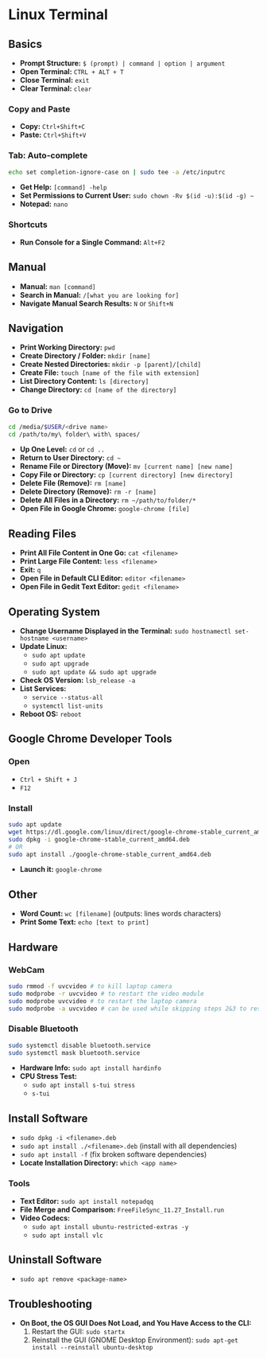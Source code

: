 # Linux Terminal

## Basics

- **Prompt Structure:** `$ (prompt) | command | option | argument`
- **Open Terminal:** `CTRL + ALT + T`
- **Close Terminal:** `exit`
- **Clear Terminal:** `clear`

### Copy and Paste

- **Copy:** `Ctrl+Shift+C`
- **Paste:** `Ctrl+Shift+V`

### Tab: Auto-complete

```bash
echo set completion-ignore-case on | sudo tee -a /etc/inputrc
```

- **Get Help:** `[command] -help`
- **Set Permissions to Current User:** `sudo chown -Rv $(id -u):$(id -g) ~`
- **Notepad:** `nano`

### Shortcuts

- **Run Console for a Single Command:** `Alt+F2`

## Manual

- **Manual:** `man [command]`
- **Search in Manual:** `/[what you are looking for]`
- **Navigate Manual Search Results:** `N` or `Shift+N`

## Navigation

- **Print Working Directory:** `pwd`
- **Create Directory / Folder:** `mkdir [name]`
- **Create Nested Directories:** `mkdir -p [parent]/[child]`
- **Create File:** `touch [name of the file with extension]`
- **List Directory Content:** `ls [directory]`
- **Change Directory:** `cd [name of the directory]`

### Go to Drive

```bash
cd /media/$USER/<drive name>
cd /path/to/my\ folder\ with\ spaces/
```

- **Up One Level:** `cd` or `cd ..`
- **Return to User Directory:** `cd ~`
- **Rename File or Directory (Move):** `mv [current name] [new name]`
- **Copy File or Directory:** `cp [current directory] [new directory]`
- **Delete File (Remove):** `rm [name]`
- **Delete Directory (Remove):** `rm -r [name]`
- **Delete All Files in a Directory:** `rm ~/path/to/folder/*`
- **Open File in Google Chrome:** `google-chrome [file]`

## Reading Files

- **Print All File Content in One Go:** `cat <filename>`
- **Print Large File Content:** `less <filename>`
- **Exit:** `q`
- **Open File in Default CLI Editor:** `editor <filename>`
- **Open File in Gedit Text Editor:** `gedit <filename>`

## Operating System

- **Change Username Displayed in the Terminal:** `sudo hostnamectl set-hostname <username>`
- **Update Linux:**
  - `sudo apt update`
  - `sudo apt upgrade`
  - `sudo apt update && sudo apt upgrade`
- **Check OS Version:** `lsb_release -a`
- **List Services:**
  - `service --status-all`
  - `systemctl list-units`
- **Reboot OS:** `reboot`

## Google Chrome Developer Tools

### Open

- `Ctrl + Shift + J`
- `F12`

### Install

```bash
sudo apt update
wget https://dl.google.com/linux/direct/google-chrome-stable_current_amd64.deb
sudo dpkg -i google-chrome-stable_current_amd64.deb
# OR
sudo apt install ./google-chrome-stable_current_amd64.deb
```

- **Launch it:** `google-chrome`

## Other

- **Word Count:** `wc [filename]` (outputs: lines words characters)
- **Print Some Text:** `echo [text to print]`

## Hardware

### WebCam

```bash
sudo rmmod -f uvcvideo # to kill laptop camera
sudo modprobe -r uvcvideo # to restart the video module
sudo modprobe uvcvideo # to restart the laptop camera
sudo modprobe -a uvcvideo # can be used while skipping steps 2&3 to restart the camera directly
```

### Disable Bluetooth

```bash
sudo systemctl disable bluetooth.service
sudo systemctl mask bluetooth.service
```

- **Hardware Info:** `sudo apt install hardinfo`
- **CPU Stress Test:**
  - `sudo apt install s-tui stress`
  - `s-tui`

## Install Software

- `sudo dpkg -i <filename>.deb`
- `sudo apt install ./<filename>.deb` (install with all dependencies)
- `sudo apt install -f` (fix broken software dependencies)
- **Locate Installation Directory:** `which <app name>`

### Tools

- **Text Editor:** `sudo apt install notepadqq`
- **File Merge and Comparison:** `FreeFileSync_11.27_Install.run`
- **Video Codecs:**
  - `sudo apt install ubuntu-restricted-extras -y`
  - `sudo apt install vlc`

## Uninstall Software

- `sudo apt remove <package-name>`

## Troubleshooting

- **On Boot, the OS GUI Does Not Load, and You Have Access to the CLI:**
  1. Restart the GUI: `sudo startx`
  2. Reinstall the GUI (GNOME Desktop Environment): `sudo apt-get install --reinstall ubuntu-desktop`
